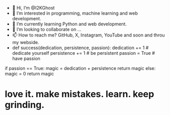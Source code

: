 - 👋 Hi, I’m @I2KGhost
- 👀 I’m interested in programming, machine learning and web development.
- 🌱 I’m currently learning Python and web development.
- 💞️ I’m looking to collaborate on ... 
- 📫 How to reach me? GitHub, X, Instagram, YouTube and soon and throu my webside.
- def success(dedication, persistence, passion):
    dedication += 1 # dedicate yourself
    persistence += 1 # be persistent
    passion = True # have passion

if passion == True:
    magic = dedication + persistence
    return magic
else:
    magic = 0
    return magic

# love it. make mistakes. learn. keep grinding.

<!---
I2KGhost/I2KGhost is a ✨ special ✨ repository because its `README.md` (this file) appears on your GitHub profile.
You can click the Preview link to take a look at your changes.
--->
